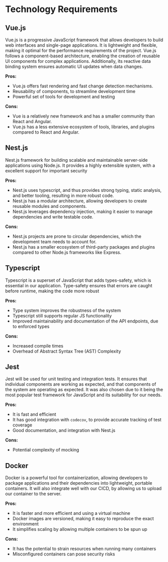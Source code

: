 # Technology Requirements
## Vue.js
Vue.js is a progressive JavaScript framework that allows developers to build web interfaces and single-page applications. It is lightweight and flexible, making it optimal for the performance requirements of the project. Vue.js follows a component-based architecture, enabling the creation of reusable UI components for complex applications. Additionally, its reactive data binding system ensures automatic UI updates when data changes.

**Pros:**
- Vue.js offers fast rendering and fast change detection mechanisms.
- Reusability of components, to streamline development time
- Powerful set of tools for development and testing

**Cons:**
- Vue is a relatively new framework and has a smaller community than React and Angular.
- Vue.js has a less extensive ecosystem of tools, libraries, and plugins compared to React and Angular.
  
## Nest.js
Nest.js framework for building scalable and maintainable server-side applications using Node.js. It provides a highly extensible system, with a excellent support for important security

**Pros:** 
- Nest.js uses typescript, and thus provides strong typing, static analysis, and better tooling, resulting in more robust code.
- Nest.js has a modular architecture, allowing developers to create reusable modules and components. 
- Nest.js leverages dependency injection, making it easier to manage dependencies and write testable code.
  
**Cons:**
- Nest.js projects are prone to circular dependencies, which the development team needs to account for.
- Nest.js has a smaller ecosystem of third-party packages and plugins compared to other Node.js frameworks like Express.

## Typescript
Typescript is a superset of JavaScript that adds types-safety, which is essential in our application. Type-safety ensures that errors are caught before runtime, making the code more robust

**Pros:** 
- Type system improves the robustness of the system
- Typescript still supports regular JS functionality
- Improved maintainability and documentation of the API endpoints, due to enforced types
  
**Cons:**
- Increased compile times
- Overhead of Abstract Syntax Tree (AST) Complexity
  
## Jest
Jest will be used for unit testing and integration tests. It ensures that individual components are working as expected, and that components of the system are operating as expected. It was also chosen due to it being the most popular test framework for JavaScript and its suitability for our needs. 

**Pros:** 
- It is fast and efficient
- It has good integration with `codecov`, to provide accurate tracking of test coverage
- Good documentation, and integration with Nest.js
  
**Cons:**
- Potential complexity of mocking

## Docker
Docker is a powerful tool for containerization, allowing developers to package applications and their dependencies into lightweight, portable containers. It will also integrate well with our CICD, by allowing us to upload our container to the server.

**Pros:** 
- It is faster and more efficient and using a virtual machine
- Docker images are versioned, making it easy to reproduce the exact environment
- It simplifies scaling by allowing multiple containers to be spun up
  
**Cons:**
- It has the potential to strain resources when running many containers
- Misconfigured containers can pose security risks
